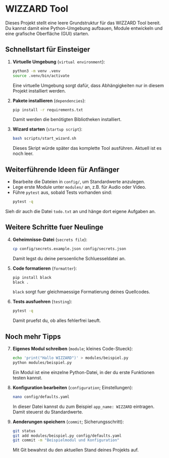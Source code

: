 # WIZZARD Tool

Dieses Projekt stellt eine leere Grundstruktur für das WIZZARD Tool bereit. Du kannst damit eine Python-Umgebung aufbauen, Module entwickeln und eine grafische Oberfläche (GUI) starten.

## Schnellstart für Einsteiger

1. **Virtuelle Umgebung** (`virtual environment`):
   ```bash
   python3 -m venv .venv
   source .venv/bin/activate
   ```
   Eine virtuelle Umgebung sorgt dafür, dass Abhängigkeiten nur in diesem Projekt installiert werden.

2. **Pakete installieren** (`dependencies`):
   ```bash
   pip install -r requirements.txt
   ```
   Damit werden die benötigten Bibliotheken installiert.

3. **Wizard starten** (`startup script`):
   ```bash
   bash scripts/start_wizard.sh
   ```
   Dieses Skript würde später das komplette Tool ausführen. Aktuell ist es noch leer.

## Weiterführende Ideen für Anfänger

- Bearbeite die Dateien in `config/`, um Standardwerte anzulegen.
- Lege erste Module unter `modules/` an, z.B. für Audio oder Video.
- Führe `pytest` aus, sobald Tests vorhanden sind:
  ```bash
  pytest -q
  ```

Sieh dir auch die Datei `todo.txt` an und hänge dort eigene Aufgaben an.

## Weitere Schritte fuer Neulinge

4. **Geheimnisse-Datei** (`secrets file`):
   ```bash
   cp config/secrets.example.json config/secrets.json
   ```
   Damit legst du deine persoenliche Schluesseldatei an.

5. **Code formatieren** (`formatter`):
   ```bash
   pip install black
   black .
   ```
   `black` sorgt fuer gleichmaessige Formatierung deines Quellcodes.

6. **Tests ausfuehren** (`testing`):
   ```bash
   pytest -q
   ```
   Damit pruefst du, ob alles fehlerfrei laeuft.

## Noch mehr Tipps

7. **Eigenes Modul schreiben** (`module`; kleines Code-Stueck):
   ```bash
   echo 'print("Hallo WIZZARD")' > modules/beispiel.py
   python modules/beispiel.py
   ```
   Ein Modul ist eine einzelne Python-Datei, in der du erste Funktionen testen kannst.

8. **Konfiguration bearbeiten** (`configuration`; Einstellungen):
   ```bash
   nano config/defaults.yaml
   ```
   In dieser Datei kannst du zum Beispiel `app_name: WIZZARD` eintragen. Damit steuerst du Standardwerte.

9. **Aenderungen speichern** (`commit`; Sicherungsschritt):
   ```bash
   git status
   git add modules/beispiel.py config/defaults.yaml
   git commit -m "Beispielmodul und Konfiguration"
   ```
   Mit Git bewahrst du den aktuellen Stand deines Projekts auf.

